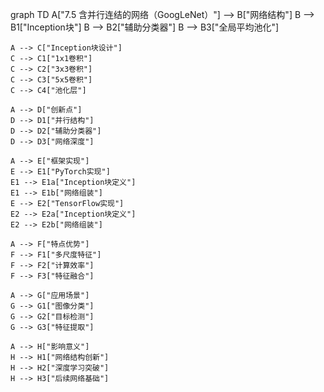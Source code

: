 graph TD
    A["7.5 含并行连结的网络（GoogLeNet）"] --> B["网络结构"]
    B --> B1["Inception块"]
    B --> B2["辅助分类器"]
    B --> B3["全局平均池化"]
    
    A --> C["Inception块设计"]
    C --> C1["1x1卷积"]
    C --> C2["3x3卷积"]
    C --> C3["5x5卷积"]
    C --> C4["池化层"]
    
    A --> D["创新点"]
    D --> D1["并行结构"]
    D --> D2["辅助分类器"]
    D --> D3["网络深度"]
    
    A --> E["框架实现"]
    E --> E1["PyTorch实现"]
    E1 --> E1a["Inception块定义"]
    E1 --> E1b["网络组装"]
    E --> E2["TensorFlow实现"]
    E2 --> E2a["Inception块定义"]
    E2 --> E2b["网络组装"]
    
    A --> F["特点优势"]
    F --> F1["多尺度特征"]
    F --> F2["计算效率"]
    F --> F3["特征融合"]
    
    A --> G["应用场景"]
    G --> G1["图像分类"]
    G --> G2["目标检测"]
    G --> G3["特征提取"]
    
    A --> H["影响意义"]
    H --> H1["网络结构创新"]
    H --> H2["深度学习突破"]
    H --> H3["后续网络基础"] 